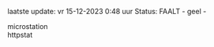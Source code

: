laatste update: 
vr 15-12-2023  0:48   uur 
Status: FAALT - geel - 
<div class="service Y">microstation</div><div class="service G">httpstat</div>